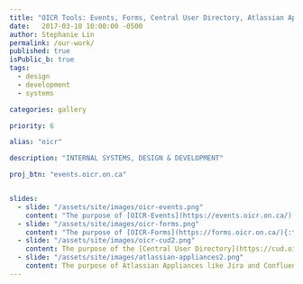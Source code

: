 ```yaml
---
title: "OICR Tools: Events, Forms, Central User Directory, Atlassian Appliances"
date:   2017-03-10 10:00:00 -0500
author: Stephanie Lin
permalink: /our-work/
published: true
isPublic_b: true
tags:
  - design
  - development
  - systems

categories: gallery

priority: 6

alias: "oicr"

description: "INTERNAL SYSTEMS, DESIGN & DEVELOPMENT"

proj_btn: "events.oicr.on.ca"


slides:
  - slide: "/assets/site/images/oicr-events.png"
    content: "The purpose of [OICR-Events](https://events.oicr.on.ca/) is to promote OICR’s involvement within research communities. OICR-Events provides researchers with the important details about OICR events as well as a way to register for them. The backend allows administrators to set up all of the details, forms and email notifications that are necessary for this registration process to occur efficiently."
  - slide: "/assets/site/images/oicr-forms.png"
    content: "The purpose of [OICR-Forms](https://forms.oicr.on.ca/){:target=\"_blank\"} is to compile important online sign-up forms in one place for OICR employees. An OICR employee can fill out a form to easily request things such as a CUD group, lab space, jira project or wiki project. This in turn saves time and ensures that the correct people are notified of requests."
  - slide: "/assets/site/images/oicr-cud2.png"
    content: The purpose of the [Central User Directory](https://cud.oicr.on.ca/){:target=\"_blank\"} is to help OICR employees and non-OICR collaborators to quickly manage their CUD Account and Group memberships. It enables users to log in with a single account and have access to a number of websites. 
  - slide: "/assets/site/images/atlassian-appliances2.png"
    content: The purpose of Atlassian Appliances like Jira and Confluence is to track issues and enable greater collaboration between teams. OICR actively uses these products to ensure efficient and effective completion of tasks. 
---
```

